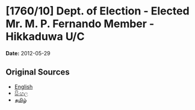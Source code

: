 # [1760/10] Dept. of Election - Elected Mr. M. P. Fernando Member - Hikkaduwa U/C

**Date:** 2012-05-29

## Original Sources

- [English](https://documents.gov.lk/view/extra-gazettes/2012/5/1760-10_E.pdf)
- [සිංහල](https://documents.gov.lk/view/extra-gazettes/2012/5/1760-10_S.pdf)
- [தமிழ்](https://documents.gov.lk/view/extra-gazettes/2012/5/1760-10_T.pdf)

